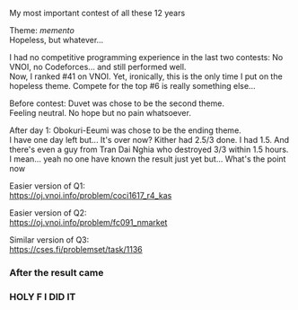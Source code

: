 
My most important contest of all these 12 years

Theme: *memento*  
Hopeless, but whatever...

I had no competitive programming experience in the last two contests: No VNOI, no Codeforces... and still performed well.  
Now, I ranked #41 on VNOI. Yet, ironically, this is the only time I put on the hopeless theme. Compete for the top #6 is really something else...

Before contest: Duvet was chose to be the second theme.  
Feeling neutral. No hope but no pain whatsoever.

After day 1: Obokuri-Eeumi was chose to be the ending theme.  
I have one day left but... It's over now? Kither had 2.5/3 done. I had 1.5. And there's even a guy from Tran Dai Nghia who destroyed 3/3 within 1.5 hours. I mean... yeah no one have known the result just yet but... What's the point now

Easier version of Q1:  
https://oj.vnoi.info/problem/coci1617_r4_kas

Easier version of Q2:  
https://oj.vnoi.info/problem/fc091_nmarket

Similar version of Q3:  
https://cses.fi/problemset/task/1136

### After the result came

### HOLY F I DID IT
